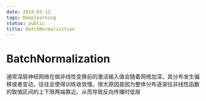 ```yaml
---
date: 2019-03-12
tags: Deeplearning
status: public
title: BatchNormalizztion
---
```


# BatchNormalization

通常深层神经网络在做非线性变换前的激活输入值会随着网络加深，其分布发生偏移或者变动，往往会使得训练收敛慢。很大原因是因为整体分布逐渐往非线性函数的取值区间的上下限两端靠近。从而导致反向传播时低层
